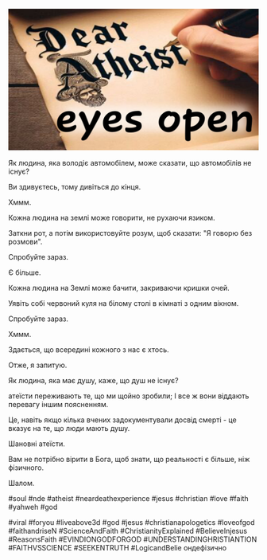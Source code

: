 ![Video cover image](../cover.jpg "cover photo")

Як людина, яка володіє автомобілем, може сказати, що автомобілів не існує?

Ви здивуєтесь, тому дивіться до кінця.

Хммм.

Кожна людина на землі може говорити, не рухаючи язиком.

Заткни рот, а потім використовуйте розум, щоб сказати: "Я говорю без розмови".

Спробуйте зараз.

Є більше.

Кожна людина на Землі може бачити, закриваючи кришки очей.

Уявіть собі червоний куля на білому столі в кімнаті з одним вікном.

Спробуйте зараз.

Хммм.

Здається, що всередині кожного з нас є хтось.

Отже, я запитую.

Як людина, яка має душу, каже, що душ не існує?

атеїсти переживають те, що ми щойно зробили; І все ж вони віддають перевагу іншим поясненням.

Це, навіть якщо кілька вчених задокументували досвід смерті - це вказує на те, що люди мають душу.

Шановні атеїсти.

Вам не потрібно вірити в Бога, щоб знати, що реальності є більше, ніж фізичного.

Шалом.

#soul #nde #atheist #neardeathexperience #jesus #christian #love #faith #yahweh #god

#viral #foryou #liveabove3d #god #jesus #christianapologetics #loveofgod #faithandriseN #ScienceAndFaith #ChristianityExplained #BelieveInjesus #ReasonsFaith #EVINDIONGODFORGOD #UNDERSTANDINGHRISTIANTION #FAITHVSSCIENCE #SEEKENTRUTH #LogicandBelie ондефізично